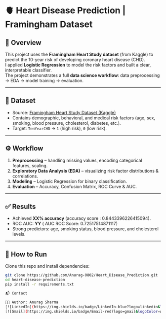# 🫀 Heart Disease Prediction | Framingham Dataset

## 📌 Overview

This project uses the **Framingham Heart Study dataset** (from Kaggle) to predict the 10-year risk of developing coronary heart disease (CHD).  
I applied **Logistic Regression** to model the risk factors and built a clear, interpretable classifier.  
The project demonstrates a full **data science workflow**: data preprocessing → EDA → model training → evaluation.

---

## 📂 Dataset

- Source: [Framingham Heart Study Dataset (Kaggle)](https://www.kaggle.com/datasets/amanajmera1/framingham-heart-study-dataset)
- Contains demographic, behavioral, and medical risk factors (age, sex, smoking, blood pressure, cholesterol, diabetes, etc.).
- Target: `TenYearCHD` → `1` (high risk), `0` (low risk).

---

## ⚙️ Workflow

1. **Preprocessing** – handling missing values, encoding categorical features, scaling.
2. **Exploratory Data Analysis (EDA)** – visualizing risk factor distributions & correlations.
3. **Modeling** – Logistic Regression for binary classification.
4. **Evaluation** – Accuracy, Confusion Matrix, ROC Curve & AUC.

---

## ✅ Results

- Achieved **XX% accuracy** (accuracy score : 0.8443396226415094).
- ROC AUC: **YY** ( AUC ROC Score: 0.72517514871117)
- Strong predictors: age, smoking status, blood pressure, and cholesterol levels.

---

## 🚀 How to Run

Clone this repo and install dependencies:

```bash
git clone https://github.com/Anurag-0802/Heart_Disease_Prediction.git
cd heart-disease-prediction
pip install -r requirements.txt

📬 Contact

👩‍💻 Author: Anurag Sharma
[![LinkedIn](https://img.shields.io/badge/LinkedIn-blue?logo=linkedin&logoColor=white)](https://www.linkedin.com/in/anurag080205/)
[![Gmail](https://img.shields.io/badge/Email-red?logo=gmail&logoColor=white)](coder080205@gmail.com)
```
